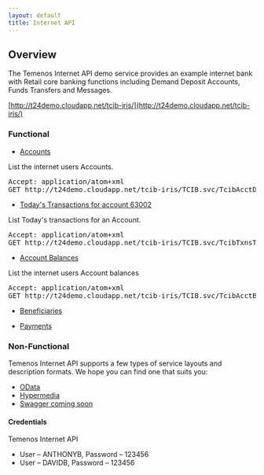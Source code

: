 ```yaml
---
layout: default
title: Internet API
---
```

## Overview

The Temenos Internet API demo service provides an example internet bank with Retail core banking functions including Demand Deposit Accounts, Funds Transfers and Messages.

[http://t24demo.cloudapp.net/tcib-iris/](http://t24demo.cloudapp.net/tcib-iris/)

### Functional

* [Accounts](http://t24demo.cloudapp.net/tcib-iris/TCIB.svc/TcibAcctDetailss\(\))

List the internet users Accounts.
<pre>
Accept: application/atom+xml
GET http://t24demo.cloudapp.net/tcib-iris/TCIB.svc/TcibAcctDetailss()
</pre>


* [Today's Transactions for account 63002](http://t24demo.cloudapp.net/tcib-iris/TCIB.svc/TcibTxnsTodayLists\(\)?$filter=AcctId%20eq%2063002)

List Today's transactions for an Account.

<pre>
Accept: application/atom+xml
GET http://t24demo.cloudapp.net/tcib-iris/TCIB.svc/TcibTxnsTodayLists()?$filter=AcctId eq {account_id}
</pre>


* [Account Balances](http://t24demo.cloudapp.net/tcib-iris/TCIB.svc/TcibAcctBalTodays())

List the internet users Account balances

<pre>
Accept: application/atom+xml
GET http://t24demo.cloudapp.net/tcib-iris/TCIB.svc/TcibAcctBalTodays()
</pre>


* [Beneficiaries]()


* [Payments]()



### Non-Functional

Temenos Internet API supports a few types of service layouts and description formats.  We hope you can find one that suits you:

* [OData](OData)
* [Hypermedia](Hypermedia)
* [Swagger coming soon](http://t24demo.cloudapp.net/hothouse-iris/Hothouse.svc/GB0010001/api-docs.json)



#### Credentials

Temenos Internet API

* User – ANTHONYB, Password – 123456
* User – DAVIDB, Password – 123456




